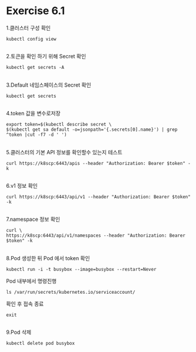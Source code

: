 # Exercise 6.1


1.클러스터 구성 확인
```
kubectl config view
```

##

2.토큰을 확인 하기 위해 Secret 확인
```
kubectl get secrets -A
```

##

3.Default 네임스페이스의 Secret 확인
```
kubectl get secrets
```

##

4.token 값을 변수로저장
```
export token=$(kubectl describe secret \
$(kubectl get sa default -o=jsonpath='{.secrets[0].name}') | grep ^token |cut -f7 -d ' ')
```

##

5.클러스터의 기본 API 정보를 확인할수 있는지 테스트
```
curl https://k8scp:6443/apis --header "Authorization: Bearer $token" -k
```

##

6.v1 정보 확인
```
curl https://k8scp:6443/api/v1 --header "Authorization: Bearer $token" -k
```

##

7.namespace 정보 확인
```
curl \
https://k8scp:6443/api/v1/namespaces --header "Authorization: Bearer $token" -k
```

##

8.Pod 생성한 뒤 Pod 에서 token 확인
```
kubectl run -i -t busybox --image=busybox --restart=Never
```
Pod 내부에서 명령진행
```
ls /var/run/secrets/kubernetes.io/serviceaccount/
```
확인 후 접속 종료
```
exit
```

##

9.Pod 삭제
```
kubectl delete pod busybox
```
